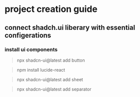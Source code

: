 # project creation guide

## connect shadch.ui liberary with essential configerations

### install ui components

>npx shadcn-ui@latest add button

>npm install lucide-react

>npx shadcn-ui@latest add sheet

>npx shadcn-ui@latest add separator